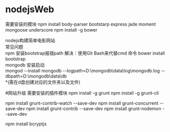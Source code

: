 # nodejsWeb

需要安装的模块
npm install body-parser bootstarp express jade moment mongoose underscore
npm install -g bower

nodejs构建简单电影网站<br/>
常见问题<br/>
npm 安装bootstrap报错path 解决：使用Git Bash来代替cmd 命令 bower install bootstrap<br/>
mongodb 安装启动<br/>
mongod --install mongodb --logpath=D:\mongodb\data\log\mongodb.log --dbpath=D:\mongodb\data\db<br/>
*(需在d盘创建对应的文件夹以及文件)

#网站升级
需要安装的插件模块
npm install -g grunt
npm install -g grunt-cli

npm install grunt-contrib-watch --save-dev
npm install grunt-concurrent --save-dev
npm install grunt-contrib --save-dev
npm install grunt-nodemon --save-dev

npm install bcryptjs 

